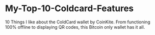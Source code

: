 # My-Top-10-Coldcard-Features
10 Things I like about the ColdCard wallet by CoinKite. From functioning 100% offline to displaying QR codes, this Bitcoin only wallet has it all.


